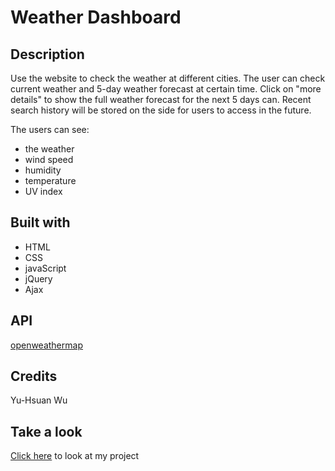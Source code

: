 # Weather Dashboard

## Description
Use the website to check the weather at different cities. The user can check current weather and 5-day weather forecast at certain time. Click on "more details" to show the full weather forecast for the next 5 days can. Recent search history will be stored on the side for users to access in the future.

The users can see:
* the weather
* wind speed
* humidity
* temperature
* UV index

## Built with
* HTML
* CSS
* javaScript
* jQuery
* Ajax

## API
[openweathermap](https://openweathermap.org/)

## Credits
Yu-Hsuan Wu

## Take a look
[Click here](https://demiwu96.github.io/Weather_Dashboard/) to look at my project
